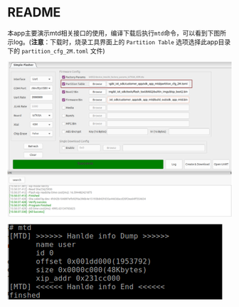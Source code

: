 # README

本app主要演示mtd相关接口的使用，编译下载后执行`mtd`命令，可以看到下图所示log。(**注意**：下载时，烧录工具界面上的 `Partition Table` 选项选择此app目录下的 `partition_cfg_2M.toml` 文件)

![image1.png](imgs/image1.png)

![image2.png](imgs/image2.png)

